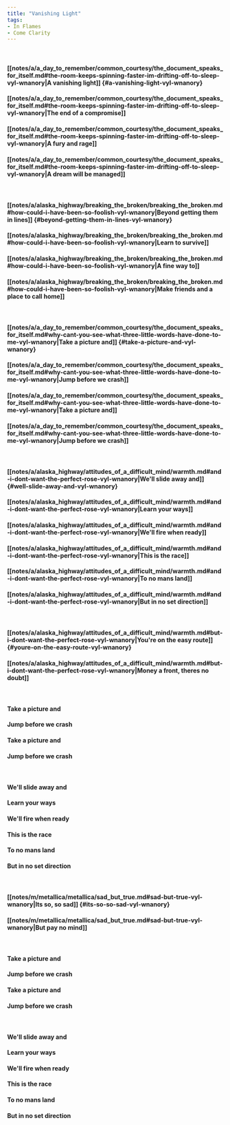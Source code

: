 ```yaml
---
title: "Vanishing Light"
tags:
- In Flames
- Come Clarity
---
```

&nbsp;
#### [[notes/a/a_day_to_remember/common_courtesy/the_document_speaks_for_itself.md#the-room-keeps-spinning-faster-im-drifting-off-to-sleep-vyl-wnanory|A vanishing light]] {#a-vanishing-light-vyl-wnanory}
#### [[notes/a/a_day_to_remember/common_courtesy/the_document_speaks_for_itself.md#the-room-keeps-spinning-faster-im-drifting-off-to-sleep-vyl-wnanory|The end of a compromise]]
#### [[notes/a/a_day_to_remember/common_courtesy/the_document_speaks_for_itself.md#the-room-keeps-spinning-faster-im-drifting-off-to-sleep-vyl-wnanory|A fury and rage]]
#### [[notes/a/a_day_to_remember/common_courtesy/the_document_speaks_for_itself.md#the-room-keeps-spinning-faster-im-drifting-off-to-sleep-vyl-wnanory|A dream will be managed]]
&nbsp;
#### [[notes/a/alaska_highway/breaking_the_broken/breaking_the_broken.md#how-could-i-have-been-so-foolish-vyl-wnanory|Beyond getting them in lines]] {#beyond-getting-them-in-lines-vyl-wnanory}
#### [[notes/a/alaska_highway/breaking_the_broken/breaking_the_broken.md#how-could-i-have-been-so-foolish-vyl-wnanory|Learn to survive]]
#### [[notes/a/alaska_highway/breaking_the_broken/breaking_the_broken.md#how-could-i-have-been-so-foolish-vyl-wnanory|A fine way to]]
#### [[notes/a/alaska_highway/breaking_the_broken/breaking_the_broken.md#how-could-i-have-been-so-foolish-vyl-wnanory|Make friends and a place to call home]]
&nbsp;
#### [[notes/a/a_day_to_remember/common_courtesy/the_document_speaks_for_itself.md#why-cant-you-see-what-three-little-words-have-done-to-me-vyl-wnanory|Take a picture and]] {#take-a-picture-and-vyl-wnanory}
#### [[notes/a/a_day_to_remember/common_courtesy/the_document_speaks_for_itself.md#why-cant-you-see-what-three-little-words-have-done-to-me-vyl-wnanory|Jump before we crash]]
#### [[notes/a/a_day_to_remember/common_courtesy/the_document_speaks_for_itself.md#why-cant-you-see-what-three-little-words-have-done-to-me-vyl-wnanory|Take a picture and]]
#### [[notes/a/a_day_to_remember/common_courtesy/the_document_speaks_for_itself.md#why-cant-you-see-what-three-little-words-have-done-to-me-vyl-wnanory|Jump before we crash]]
&nbsp;
#### [[notes/a/alaska_highway/attitudes_of_a_difficult_mind/warmth.md#and-i-dont-want-the-perfect-rose-vyl-wnanory|We'll slide away and]] {#well-slide-away-and-vyl-wnanory}
#### [[notes/a/alaska_highway/attitudes_of_a_difficult_mind/warmth.md#and-i-dont-want-the-perfect-rose-vyl-wnanory|Learn your ways]]
#### [[notes/a/alaska_highway/attitudes_of_a_difficult_mind/warmth.md#and-i-dont-want-the-perfect-rose-vyl-wnanory|We'll fire when ready]]
#### [[notes/a/alaska_highway/attitudes_of_a_difficult_mind/warmth.md#and-i-dont-want-the-perfect-rose-vyl-wnanory|This is the race]]
#### [[notes/a/alaska_highway/attitudes_of_a_difficult_mind/warmth.md#and-i-dont-want-the-perfect-rose-vyl-wnanory|To no mans land]]
#### [[notes/a/alaska_highway/attitudes_of_a_difficult_mind/warmth.md#and-i-dont-want-the-perfect-rose-vyl-wnanory|But in no set direction]]
&nbsp;
#### [[notes/a/alaska_highway/attitudes_of_a_difficult_mind/warmth.md#but-i-dont-want-the-perfect-rose-vyl-wnanory|You're on the easy route]] {#youre-on-the-easy-route-vyl-wnanory}
#### [[notes/a/alaska_highway/attitudes_of_a_difficult_mind/warmth.md#but-i-dont-want-the-perfect-rose-vyl-wnanory|Money a front, theres no doubt]]
&nbsp;
#### Take a picture and
#### Jump before we crash
#### Take a picture and
#### Jump before we crash
&nbsp;
#### We'll slide away and
#### Learn your ways
#### We'll fire when ready
#### This is the race
#### To no mans land
#### But in no set direction
&nbsp;
#### [[notes/m/metallica/metallica/sad_but_true.md#sad-but-true-vyl-wnanory|Its so, so sad]] {#its-so-so-sad-vyl-wnanory}
#### [[notes/m/metallica/metallica/sad_but_true.md#sad-but-true-vyl-wnanory|But pay no mind]]
&nbsp;
#### Take a picture and
#### Jump before we crash
#### Take a picture and
#### Jump before we crash
&nbsp;
#### We'll slide away and
#### Learn your ways
#### We'll fire when ready
#### This is the race
#### To no mans land
#### But in no set direction
